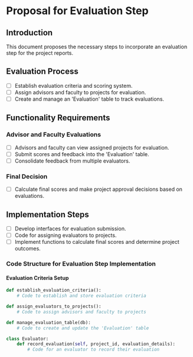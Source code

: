 
# Proposal for Evaluation Step

## Introduction
This document proposes the necessary steps to incorporate an evaluation step for the project reports.

## Evaluation Process
- [ ] Establish evaluation criteria and scoring system.
- [ ] Assign advisors and faculty to projects for evaluation.
- [ ] Create and manage an 'Evaluation' table to track evaluations.

## Functionality Requirements
### Advisor and Faculty Evaluations
- [ ] Advisors and faculty can view assigned projects for evaluation.
- [ ] Submit scores and feedback into the 'Evaluation' table.
- [ ] Consolidate feedback from multiple evaluators.

### Final Decision
- [ ] Calculate final scores and make project approval decisions based on evaluations.

## Implementation Steps
- [ ] Develop interfaces for evaluation submission.
- [ ] Code for assigning evaluators to projects.
- [ ] Implement functions to calculate final scores and determine project outcomes.

### Code Structure for Evaluation Step Implementation

#### Evaluation Criteria Setup
```python
def establish_evaluation_criteria():
    # Code to establish and store evaluation criteria

def assign_evaluators_to_projects():
    # Code to assign advisors and faculty to projects

def manage_evaluation_table(db):
    # Code to create and update the 'Evaluation' table

class Evaluator:
    def record_evaluation(self, project_id, evaluation_details):
        # Code for an evaluator to record their evaluation